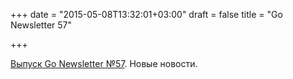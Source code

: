 +++
date = "2015-05-08T13:32:01+03:00"
draft = false
title = "Go Newsletter 57"

+++

<p><a href="http://golangweekly.com/issues/57">Выпуск&nbsp;Go Newsletter №57</a>. Новые новости.</p>

